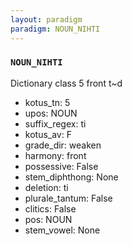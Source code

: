 ```yaml
---
layout: paradigm
paradigm: NOUN_NIHTI
---
```

### ` NOUN_NIHTI `

Dictionary class 5 front t~d
* kotus_tn: 5
* upos: NOUN
* suffix_regex: ti
* kotus_av: F
* grade_dir: weaken
* harmony: front
* possessive: False
* stem_diphthong: None
* deletion: ti
* plurale_tantum: False
* clitics: False
* pos: NOUN
* stem_vowel: None
